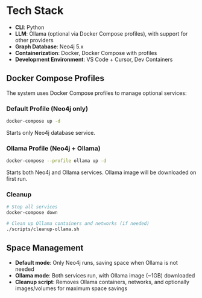 # Tech Stack

- **CLI**: Python
- **LLM**: Ollama (optional via Docker Compose profiles), with support for other providers
- **Graph Database**: Neo4j 5.x
- **Containerization**: Docker, Docker Compose with profiles
- **Development Environment**: VS Code + Cursor, Dev Containers

## Docker Compose Profiles

The system uses Docker Compose profiles to manage optional services:

### Default Profile (Neo4j only)
```bash
docker-compose up -d
```
Starts only Neo4j database service.

### Ollama Profile (Neo4j + Ollama)
```bash
docker-compose --profile ollama up -d
```
Starts both Neo4j and Ollama services. Ollama image will be downloaded on first run.

### Cleanup
```bash
# Stop all services
docker-compose down

# Clean up Ollama containers and networks (if needed)
./scripts/cleanup-ollama.sh
```

## Space Management

- **Default mode**: Only Neo4j runs, saving space when Ollama is not needed
- **Ollama mode**: Both services run, with Ollama image (~1GB) downloaded
- **Cleanup script**: Removes Ollama containers, networks, and optionally images/volumes for maximum space savings